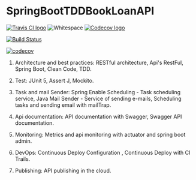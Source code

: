 # SpringBootTDDBookLoanAPI

[![Travis CI logo](TravisCI.png)](https://travis-ci.org)
![Whitespace](Whitespace.png)
[![Codecov logo](Codecov.png)](https://www.codecov.io)

[![Build Status](https://travis-ci.com/PabloCurty/SpringBootTDDBookLoanAPI.svg?branch=master)](https://travis-ci.com/PabloCurty/SpringBootTDDBookLoanAPI)

[![codecov](https://codecov.io/gh/PabloCurty/SpringBootTDDBookLoanAPI/branch/master/graph/badge.svg?token=867S3TQ585)](https://codecov.io/gh/PabloCurty/SpringBootTDDBookLoanAPI)

1) Architecture and best practices:
RESTful architecture,
Api's RestFul,
Spring Boot,
Clean Code, 
TDD.

2) Test:
JUnit 5,
Assert J,
Mockito.

3) Task and mail Sender:
Spring Enable Scheduling - Task scheduling service,
Java Mail Sender - Service of sending e-mails,
Scheduling tasks and sending email with mailTrap.

4) Api documentation:
API documentation with Swagger,
Swagger API documentation.

5) Monitoring:
Metrics and api monitoring with actuator and spring boot admin.

6) DevOps:
Continuous Deploy Configuration ,
Continuous Deploy with CI Trails.

7) Publishing:
API publishing in the cloud.



